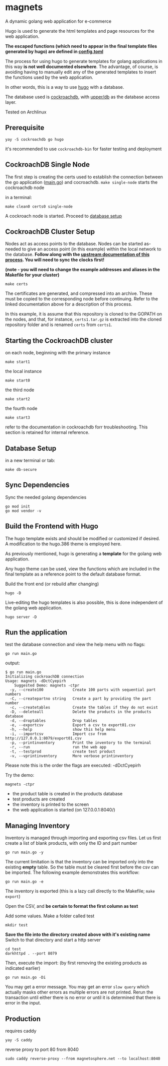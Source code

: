 # magnets

A dynamic golang web application for e-commerce

Hugo is used to generate the html templates and page resources for the web application.

**The escaped functions (which need to appear in the final template files generated by hugo) are defined in [config.toml](/config.toml)**

The process for using hugo to generate templates for golang applications in this way __is not well documented elsewhere__. The advantage, of course, is avoiding having to manually edit any of the generated templates to insert the functions used by the web application.

In other words, this is a way to use [hugo](gohugo.io) with a database.

The database used is [cockroachdb](https://www.cockroachlabs.com/docs/v20.2/build-a-go-app-with-cockroachdb-upperdb), with [upper/db](https://tour.upper.io/queries/01) as the database access layer.

Tested on Archlinux

## Prerequisite

```
yay -S cockroachdb go hugo
```
it's recommended to use `cockroachdb-bin` for faster testing and deployment

## CockroachDB Single Node

The first step is creating the certs used to establish the connection between the go application ([main.go](/main.go)) and cocroachdb. `make single-node` starts the cockroachdb node

in a terminal:
```
make clean0 certs0 single-node
```

A cockroach node is started. Proceed to [database setup](#database-setup)

## CockroachDB Cluster Setup

Nodes act as access points to the database. Nodes can be started as-needed to give an access point (in this example) within the local network to the database. **Follow along with the [upstream documentation of this process](https://www.cockroachlabs.com/docs/stable/deploy-cockroachdb-on-premises.html). You will need to sync the clocks first!**

**(note - you will need to change the example addresses and aliases in the Makefile for your cluster)**

```
make certs
```

The certificates are generated, and compressed into an archive. These must be copied to the corresponding node before continuing. Refer to the linked documentation above for a description of this process.

In this example, it is assume that this repository is cloned to the GOPATH on the nodes, and that, for instance, `certs1.tar.gz` is extracted into the cloned repository folder and is renamed `certs` from `certs1`.

## Starting the CockroachDB cluster

on each node, beginning with the primary instance
```
make start1
```

the local instance
```
make start0
```

the third node
```
make start2
```

the fourth node
```
make start3
```
refer to the documentation in cockroachdb forr troubleshooting. This section is retained for internal reference.

## Database Setup

in a new terminal or tab:
```
make db-secure
```

## Sync Dependencies

Sync the needed golang dependencies
```
go mod init
go mod vendor -v
```

## Build the Frontend with Hugo

The hugo template exists and should be modified or customized if desired. A modification to the hugo.386 theme is employed here.

As previously mentioned, hugo is generating a __template__ for the golang web application.

Any hugo theme can be used, view the functions which are included in the final template as a reference point to the default database format.

Build the front end (or rebuild after changing)
```
hugo -D
```

Live-editing the hugo templates is also possible, this is done independent of the golang web application.

```
hugo server -D
```

## Run the application
test the database connection and view the help menu with no flags:
```
go run main.go
```
output:
```
$ go run main.go
Initializing cockroachDB connection
Usage: magnets -dDctCyepirh
	Suggested Demo: magnets -ctpr
  -y, --create100             Create 100 parts with sequential part numbers
  -C, --createpartno string   Create a part by providing the part number
  -c, --createtables          Create the tables if they do not exist
  -D, --deleteall             Delete the products in the products database
  -d, --droptables            Drop tables
  -e, --exportcsv             Export a csv to export01.csv
  -h, --help                  show this help menu
  -i, --importcsv             Import csv from http://127.0.0.1:8079/export01.csv
  -p, --printinventory        Print the inventory to the terminal
  -r, --run                   run the web app
  -t, --testprod              create test product
  -v, --vprintinventory       More verbose printinventory

```

Please note this is the order the flags are executed: -dDctCyepirh

Try the demo:
```
magnets -ctpr
```
* the product table is created in the products database
* test products are created
* the inventory is printed to the screen
* the web application is started (on 127.0.0.1:8040/)

## Managing Inventory

Inventory is managed through importing and exporting csv files. Let us first create a list of blank products, with only the ID and part number

```
go run main.go -y
```

The current limitation is that the inventory can be imported only into the existing __empty__ table. So the table must be cleared first before the csv can be imported. The following example demonstrates this workflow:

```
go run main.go -e
```
The inventory is exported (this is a lazy call directly to the Makefile; `make export`)

Open the CSV, and **be certain to format the first column as text**

Add some values. Make a folder called test
```
mkdir test
```
**Save the file into the directory created above with it's existing name**
Switch to that directory and start a http server
```
cd test
darkhttpd . --port 8079
```

Then, execute the import: (by first removing the existing products as indicated earlier)
```
go run main.go -Di
```

You may get a error message. You may get an error `slow query` which actually masks other errors as multiple errors are not printed. Rerun the transaction until either there is no error or until it is determined that there is error in the input.

## Production

requires caddy

```
yay -S caddy
```

reverse proxy to port 80 from 8040

```
sudo caddy reverse-proxy --from magnetosphere.net --to localhost:8040
```
